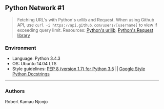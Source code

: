 ## Python Network #1
> Fetching URL's with Python's urllib and Request. When using Github API, use ```curl -i https://api.github.com/users/[username]``` to view if exceeding query limit. Resources: [Python's urllib](https://docs.python.org/3/howto/urllib2.html),
> [Python's Request library](http://docs.python-requests.org/en/master/)

### Environment
* Language: Python 3.4.3
* OS: Ubuntu 14.04 LTS
* Style guidelines: [PEP 8 (version 1.7) for Python 3.5](https://www.python.org/dev/peps/pep-0008/) || [Google Style Python Docstrings](http://sphinxcontrib-napoleon.readthedocs.io/en/latest/example_google.html)

---
### Authors
Robert Kamau Njonjo


